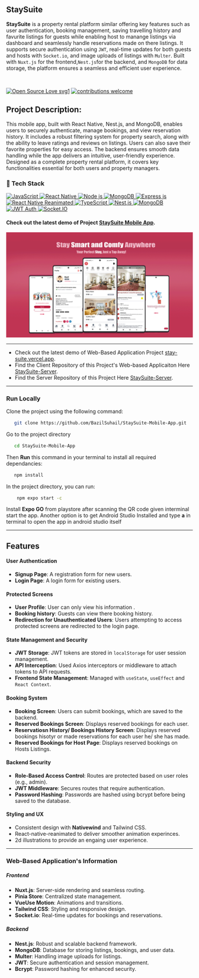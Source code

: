 ## StaySuite
**StaySuite** is a property rental platform similar offering key features such as user authentication, booking management, saving travelling history and favurite listings for guests while enabling  host to manange listings via dashboard and seamlessly handle  reservations made on there listings. It supports secure authentication using `JWT`, real-time updates for both guests and hosts with `Socket.io`, and image uploads of listings with `Multer`. Built with `Nuxt.js` for the frontend,` Nest.js `for the backend, and `MongoDB` for data storage, the platform ensures a seamless and efficient user experience.

</br>

[![Open Source Love svg1](https://badges.frapsoft.com/os/v1/open-source.svg?v=103)](#)
[![contributions welcome](https://img.shields.io/badge/contributions-welcome-brightgreen.svg?style=flat&label=Contributions&colorA=red&colorB=black	)](#)

## Project Description:
This mobile app, built with React Native, Nest.js, and MongoDB, enables users to securely authenticate, manage bookings, and view reservation history. It includes a robust filtering system for property search, along with the ability to leave ratings and reviews on listings. Users can also save their favorite properties for easy access. The backend ensures smooth data handling while the app delivers an intuitive, user-friendly experience. Designed as a complete property rental platform, it covers key functionalities essential for both users and property managers.

### 🤖 Tech Stack 
<a href="#"> 
<img alt="JavaScript" src="https://img.shields.io/badge/JavaScript-%23F7DF1E.svg?&style=for-the-badge&logo=javascript&logoColor=black"/>
<img alt="React Native" src="https://img.shields.io/badge/React%20Native-%2320232a.svg?&style=for-the-badge&logo=react&logoColor=%2361DAFB"/>
<img alt="Node js" src="https://img.shields.io/badge/Node.js-%23339933.svg?&style=for-the-badge&logo=node.js&logoColor=white"/> 
<img alt="MongoDB" src ="https://img.shields.io/badge/MongoDB-%234ea94b.svg?&style=for-the-badge&logo=mongodb&logoColor=white"/>
<img alt="Express js" src="https://img.shields.io/badge/Express.js-%23000000.svg?&style=for-the-badge&logo=express&logoColor=white"/>   
<img alt="React Native Reanimated" src="https://img.shields.io/badge/React%20Native%20Reanimated-%23845EC2.svg?&style=for-the-badge&logo=react&logoColor=%23FFFFFF"/>

<img alt="TypeScript" src="https://img.shields.io/badge/TypeScript-%232F73B4.svg?&style=for-the-badge&logo=TypeScript&logoColor=white"/>

<img alt="Nest.js" src="https://img.shields.io/badge/Nest.js-%23E0234E.svg?&style=for-the-badge&logo=NestJS&logoColor=white"/>

<img alt="MongoDB" src ="https://img.shields.io/badge/MongoDB-%234ea94b.svg?&style=for-the-badge&logo=mongodb&logoColor=white"/> 
 <img alt="JWT Auth" src="https://img.shields.io/badge/JWT%20Auth-%23F7B731.svg?&style=for-the-badge&logo=json-web-tokens&logoColor=white"/>

<img alt="Socket.IO" src="https://img.shields.io/badge/Socket.IO%20-%23010101.svg?&style=for-the-badge&logo=socket.io&logoColor=white"/>
 </a>
 
</br>

#### Check out the latest demo of Project [StaySuite Mobile App](https://entitysafe.netlify.app/pages/AppList/-OK5pvN59J-pvjtbQXGo). 

![App Screenshot](https://github.com/BazilSuhail/BazilSuhail/blob/main/stay-suite-cover.png)


---
- Check out the latest demo of Web-Based Application Project [stay-suite.vercel.app](https://collabora8r.vercel.app/). 
- Find the Client Repository of this Project's Web-based Applicaiton Here [StaySuite-Server](https://github.com/BazilSuhail/StaySuite-Client). 
- Find the Server Repository of this Project Here [StaySuite-Server](https://github.com/BazilSuhail/StaySuite-Server). 
---

### Run Locally
Clone the project using the following command:
```bash
   git clone https://github.com/BazilSuhail/StaySuite-Mobile-App.git
```
Go to the project directory
```bash
   cd StaySuite-Mobile-App
```
Then **Run** this command in your terminal to install all required dependancies:
```bash
   npm install
```
In the project directory, you can run:
```bash
    npm expo start -c
``` 


Install **Expo GO** from playstore after scanning the QR code given interminal start the app.
Another option is to get Android Studio Installed and type **a** in terminal to open the app in android studio itself

---

## Features

#### User Authentication
- **Signup Page**: A registration form for new users.
- **Login Page**: A login form for existing users.
 
#### Protected Screens
- **User Profile**: User can only view his information . 
- **Booking history**: Guests can view there booking history.
- **Redirection for Unauthenticated Users**: Users attempting to access protected screens are redirected to the login page.

#### State Management and Security
- **JWT Storage**: JWT tokens are stored in `localStorage` for user session management.
- **API Interception**: Used Axios interceptors or middleware to attach tokens to API requests.
- **Frontend State Management**: Managed with `useState`, `useEffect` and `React Context`.

#### Booking System
- **Booking Screen**: Users can submit bookings, which are saved to the backend.
- **Reserved Bookings Screen**: Displays reserved bookings for each user.
- **Reservatiosn History/ Bookings History Screen**: Displays reserved bookings hisotyr or made reservations for each user he/ she has made.
- **Reserved Bookings for Host Page**: Displays reserved bookings on Hosts Listings.

#### Backend Security
- **Role-Based Access Control**: Routes are protected based on user roles (e.g., admin).
- **JWT Middleware**: Secures routes that require authentication.
- **Password Hashing**: Passwords are hashed using bcrypt before being saved to the database.
 
#### Styling and UX
- Consistent design with **Nativewind** and Tailwind CSS. 
- React-native-reanimated to deliver smoother animation experinces.
- 2d illustrations to provide an engaing user experience.


---

### Web-Based Application's Information 

##### Frontend
- **Nuxt.js**: Server-side rendering and seamless routing.
- **Pinia Store**: Centralized state management.
- **VueUse Motion**: Animations and transitions.
- **Tailwind CSS**: Styling and responsive design.
- **Socket.io**: Real-time updates for bookings and reservations.

##### Backend
- **Nest.js**: Robust and scalable backend framework.
- **MongoDB**: Database for storing listings, bookings, and user data.
- **Multer**: Handling image uploads for listings.
- **JWT**: Secure authentication and session management.
- **Bcrypt**: Password hashing for enhanced security.
